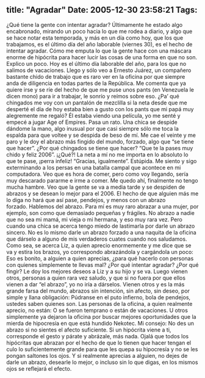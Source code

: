 title: "Agradar"
Date: 2005-12-30 23:58:21
Tags: 
---
<p>¿Qué tiene la gente con intentar agradar? Últimamente he estado algo encabronado, mirando un poco hacia lo que me rodea a diario, y algo que se hace notar esta temporada, y más en un día como hoy, que los que trabajamos, es el último día del año laborable (viernes 30), es el hecho de intentar agradar. Cómo me emputa lo que la gente hace con una máscara enorme de hipócrita para hacer lucir las cosas de una forma en que no son. Explico un poco. Hoy es el último día laborable del año, para los que no salimos de vacaciones. Llego y sólo veo a Ernesto Juárez, un compañero bastante chido de trabajo que es raro ver en la oficina por que siempre anda de diligencia en todas partes de la República. Me comenta que ya quiere irse y se ríe del hecho de que me puse unos pants (en Venezuela le dicen mono) para ir a trabajar, le sonrío y reímos sobre eso. ¿Pa&#8217; qué chingados me voy con un pantalón de mezclilla si la neta desde que me desperté el día de hoy estaba bien a gusto con los pants que mi papá muy alegremente me regaló? Él estaba viendo una película, yo me senté y empecé a jugar Age of Empires. Pasa un rato. Una chica se despide dándome la mano, algo inusual por que casi siempre sólo me toca la espalda para que voltee y se despida de beso de mí. Me cae el veinte y me paro y le doy el abrazo más fingido del mundo, forzado, algo que &#8220;se tiene que hacer&#8221;. ¿Por qué chingados se tiene que hacer? &#8220;Que te la pases muy chido y feliz 2006&#8221;. ¡¿Qué?! La neta a mí no me importa en lo absoluto lo que te pase, ¡perra infeliz! &#8220;Gracias, igualmente&#8221;. Estúpida. Me siento y sigo exterminando a los persas en una batalla campal que acontece en mi computadora. Veo que es hora de comer, pero como voy llegando, sería muy descarado pararme e irme a comer. Me quedo ahí, finalmente no tengo mucha hambre. Veo que la gente se va a media tarde y se despiden de abrazos y se desean lo mejor para el 2006. El hecho de que alguien más me lo diga no hará que así pase, pendejos, y menos con un abrazo forzado. Hablemos del abrazo. Para mí es muy raro abrazar a una mujer, por ejemplo, son como que demasiado pequeñas y frágiles. No abrazo a nadie que no sea mi mamá, mi vieja o mi hermana, y eso muy rara vez. Pero cuando una chica se acerca tengo miedo de lastimarla por darle un abrazo sincero. No es lo mismo darle un abrazo forzado a una naquita de la oficina que dárselo a alguno de mis verdaderos cuates cuando nos saludamos. Como sea, se acerca Liz, a quien aprecio enormemente y me dice que se va y estira los brazos, yo correspondo abrazándola y cargándola un poco: Eso es bonito, a alguien a quien aprecias, ¿para qué hacerlo con personas con quienes simplemente te llevas mal? ¿Por qué intentar agradar? ¿Por qué fingir? Le doy los mejores deseos a Liz y a su hijo y se va. Luego vienen otros, personas a quien rara vez saludo, y que si no fuera por que ellos vienen a dar &#8220;el abrazo&#8221;, yo no iría a dárselos. Vienen otros y es la más grande farsa del mundo, abrazos sin intención, sin afecto, sin deseo, por simple y llana obligación: Púdranse en el puto infierno, bola de pendejos, ustedes saben quienes son. Las personas de la oficina, a quien realmente aprecio, no están: O se fueron temprano o están de vacaciones. U otros simplemente ya dejaron la oficina por buscar mejores oportunidades que la mierda de hipocresía en que está hundido Nekotec. Mi consejo: No des un abrazo si no sientes el afecto suficiente. Si un hipócrita viene a ti, corresponde el gesto y párate y abrázale, más nada. Ojalá que todos los hipócritas que abrazan por el hecho de que lo tienen que hacer tengan el culo lo suficientemente grande para que les quepa su hipocresía y no se les pongan saltones los ojos. Y si realmente aprecias a alguien, no dejes de darle un abrazo, desearle lo mejor, o incluso sin lo que digas, en los mismos ojos se reflejará el efecto. <br/><br/></p>
